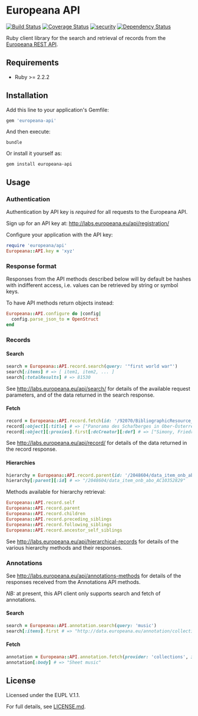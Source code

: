 # Europeana API

[![Build Status](https://travis-ci.org/europeana/europeana-api-client-ruby.svg?branch=develop)](https://travis-ci.org/europeana/europeana-api-client-ruby) [![Coverage Status](https://coveralls.io/repos/europeana/europeana-api-client-ruby/badge.svg?branch=develop&service=github)](https://coveralls.io/github/europeana/europeana-api-client-ruby?branch=develop) [![security](https://hakiri.io/github/europeana/europeana-api-client-ruby/develop.svg)](https://hakiri.io/github/europeana/europeana-api-client-ruby/develop) [![Dependency Status](https://gemnasium.com/europeana/europeana-api-client-ruby.svg)](https://gemnasium.com/europeana/europeana-api-client-ruby)

Ruby client library for the search and retrieval of records from the [Europeana
REST API](http://labs.europeana.eu/api/introduction/).

## Requirements

* Ruby >= 2.2.2

## Installation

Add this line to your application's Gemfile:

```ruby
gem 'europeana-api'
```

And then execute:

```
bundle
```

Or install it yourself as:

```
gem install europeana-api
```

## Usage

### Authentication

Authentication by API key is *required* for all requests to the Europeana API.

Sign up for an API key at: http://labs.europeana.eu/api/registration/

Configure your application with the API key:

```ruby
require 'europeana/api'
Europeana::API.key = 'xyz'
```

### Response format

Responses from the API methods described below will by default be hashes with
indifferent access, i.e. values can be retrieved by string or symbol keys.

To have API methods return objects instead:
```ruby
Europeana::API.configure do |config|
  config.parse_json_to = OpenStruct
end
```

### Records

#### Search

```ruby
search = Europeana::API.record.search(query: '"first world war"')
search[:items] # => [ item1, item2, ... ]
search[:totalResults] # => 81530
```

See http://labs.europeana.eu/api/search/ for details of the available request
parameters, and of the data returned in the search response.

#### Fetch

```ruby
record = Europeana::API.record.fetch(id: '/92070/BibliographicResource_1000126223918')
record[:object][:title] # => ["Panorama des Schafberges in Ober-Österreich. Blatt 1"]
record[:object][:proxies].first[:dcCreator][:def] # => ["Simony, Friedrich"]
```

See http://labs.europeana.eu/api/record/ for details of the data returned in
the record response.

#### Hierarchies

```ruby
hierarchy = Europeana::API.record.parent(id: '/2048604/data_item_onb_abo__2BZ17084070X')
hierarchy[:parent][:id] # => "/2048604/data_item_onb_abo_AC10352829"
```

Methods available for hierarchy retrieval:
```ruby
Europeana::API.record.self
Europeana::API.record.parent
Europeana::API.record.children
Europeana::API.record.preceding_siblings
Europeana::API.record.following_siblings
Europeana::API.record.ancestor_self_siblings
```

See http://labs.europeana.eu/api/hierarchical-records for details of the various
hierarchy methods and their responses.

### Annotations

See http://labs.europeana.eu/api/annotations-methods for details of the responses
received from the Annotations API methods.

*NB:* at present, this API client only supports search and fetch of annotations.

#### Search

```ruby
search = Europeana::API.annotation.search(query: 'music')
search[:items].first # => "http://data.europeana.eu/annotation/collections/8"
```

#### Fetch

```ruby
annotation = Europeana::API.annotation.fetch(provider: 'collections', id: 8)
annotation[:body] # => "Sheet music"
```

## License

Licensed under the EUPL V.1.1.

For full details, see [LICENSE.md](LICENSE.md).
